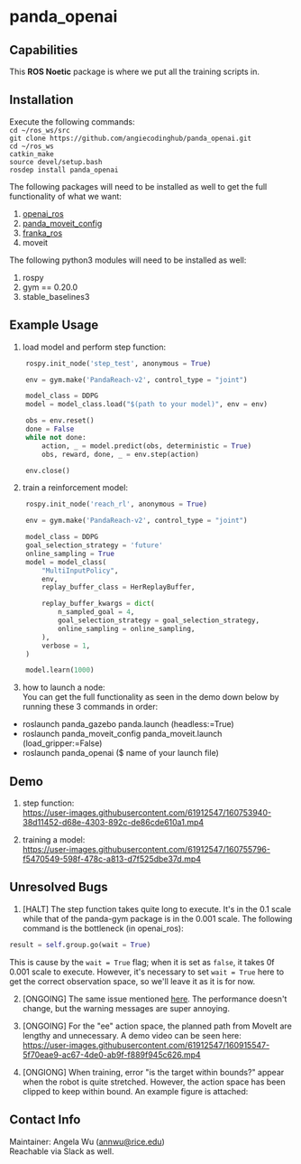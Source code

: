 # panda_openai

## Capabilities
 
This **ROS Noetic** package is where we put all the training scripts in.

## Installation

Execute the following commands:<br>
`cd ~/ros_ws/src`<br>
`git clone https://github.com/angiecodinghub/panda_openai.git`<br>
`cd ~/ros_ws`<br>
`catkin_make`<br>
`source devel/setup.bash`<br>
`rosdep install panda_openai`<br>

The following packages will need to be installed as well to get the full functionality of what we want:<br>
1. [openai_ros](https://github.com/angiecodinghub/openai_ros)
2. [panda_moveit_config](https://github.com/angiecodinghub/panda_moveit_config)
3. [franka_ros](https://github.com/frankaemika/franka_ros)
4. moveit

The following python3 modules will need to be installed as well:<br>
1. rospy
2. gym == 0.20.0
3. stable_baselines3

## Example Usage
1. load model and perform step function:
```python
    rospy.init_node('step_test', anonymous = True)

    env = gym.make('PandaReach-v2', control_type = "joint")

    model_class = DDPG
    model = model_class.load("$(path to your model)", env = env)

    obs = env.reset()
    done = False
    while not done:
        action, _ = model.predict(obs, deterministic = True)
        obs, reward, done, _ = env.step(action)

    env.close()
```
2. train a reinforcement model:
```python
    rospy.init_node('reach_rl', anonymous = True)

    env = gym.make('PandaReach-v2', control_type = "joint")

    model_class = DDPG
    goal_selection_strategy = 'future'
    online_sampling = True
    model = model_class(
        "MultiInputPolicy",
        env,
        replay_buffer_class = HerReplayBuffer,

        replay_buffer_kwargs = dict(
            n_sampled_goal = 4,
            goal_selection_strategy = goal_selection_strategy,
            online_sampling = online_sampling,
        ),
        verbose = 1,
    )

    model.learn(1000)
```
3. how to launch a node:<br>
You can get the full functionality as seen in the demo down below by running these 3 commands in order:
* roslaunch panda_gazebo panda.launch (headless:=True)
* roslaunch panda_moveit_config panda_moveit.launch (load_gripper:=False)
* roslaunch panda_openai ($ name of your launch file)
## Demo
1. step function:<br>
https://user-images.githubusercontent.com/61912547/160753940-38d11452-d68e-4303-892c-de86cde610a1.mp4

2. training a model:<br>
https://user-images.githubusercontent.com/61912547/160755796-f5470549-598f-478c-a813-d7f525dbe37d.mp4

## Unresolved Bugs

1. [HALT] The step function takes quite long to execute. It's in the 0.1 scale while that of the panda-gym package is in the 0.001 scale. The following command is the bottleneck (in openai_ros):
```python
result = self.group.go(wait = True)
```
This is cause by the ```wait = True``` flag; when it is set as ```false```, it takes 0f 0.001 scale to execute. However, it's necessary to set ```wait = True``` here to get the correct observation space, so we'll leave it as it is for now.

2. [ONGOING] The same issue mentioned [here](https://answers.ros.org/question/273871/controller-aborts-trajectory-goal-with-goal_tolerance_violation-after-execution/). The performance doesn't change, but the warning messages are super annoying.

3. [ONGOING] For the "ee" action space, the planned path from MoveIt are lengthy and unnecessary. A demo video can be seen here:<br>
https://user-images.githubusercontent.com/61912547/160915547-5f70eae9-ac67-4de0-ab9f-f889f945c626.mp4

4. [ONGIONG] When training, error "is the target within bounds?" appear when the robot is quite stretched. However, the action space has been clipped to keep within bound. An example figure is attached:

## Contact Info

Maintainer: Angela Wu (annwu@rice.edu) <br>
Reachable via Slack as well.

